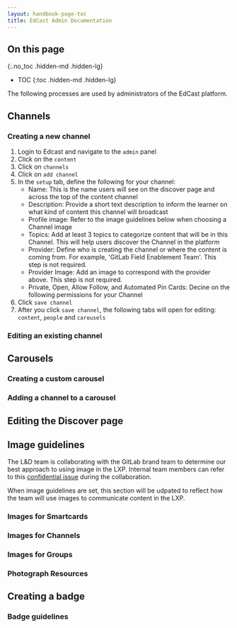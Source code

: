 ```yaml
---
layout: handbook-page-toc
title: EdCast Admin Documentation
---
```


## On this page
{:.no_toc .hidden-md .hidden-lg}

- TOC
{:toc .hidden-md .hidden-lg}


The following processes are used by administrators of the EdCast platform.


## Channels

### Creating a new channel

1. Login to Edcast and navigate to the `admin` panel
1. Click on the `content`
1. Click on `channels`
1. Click on `add channel`
1. In the `setup` tab, define the following for your channel:
     - Name: This is the name users will see on the discover page and across the top of the content channel
     - Description: Provide a short text description to inform the learner on what kind of content this channel will broadcast
     - Profile image: Refer to the image guidelines below when choosing a Channel image
     - Topics: Add at least 3 topics to categorize content that will be in this Channel. This will help users discover the Channel in the platform
     - Provider: Define who is creating the channel or where the content is coming from. For example, 'GitLab Field Enablement Team'. This step is not required.
     - Provider Image: Add an image to correspond with the provider above. This step is not required.
     - Private, Open, Allow Follow, and Automated Pin Cards: Decine on the following permissions for your Channel
1. Click `save channel`
1. After you click `save channel`, the following tabs will open for editing: `content`, `people` and `carousels`


### Editing an existing channel



## Carousels

### Creating a custom carousel

### Adding a channel to a carousel



## Editing the Discover page

## Image guidelines

The L&D team is collaborating with the GitLab brand team to determine our best approach to using image in the LXP. Internal team members can refer to this [confidential issue](https://gitlab.com/gitlab-com/marketing/inbound-marketing/growth/-/issues/606#note_463614873) during the collaboration.

When image guidelines are set, this section will be udpated to reflect how the team will use images to communicate content in the LXP.

### Images for Smartcards
### Images for Channels
### Images for Groups
### Photograph Resources

## Creating a badge

### Badge guidelines

